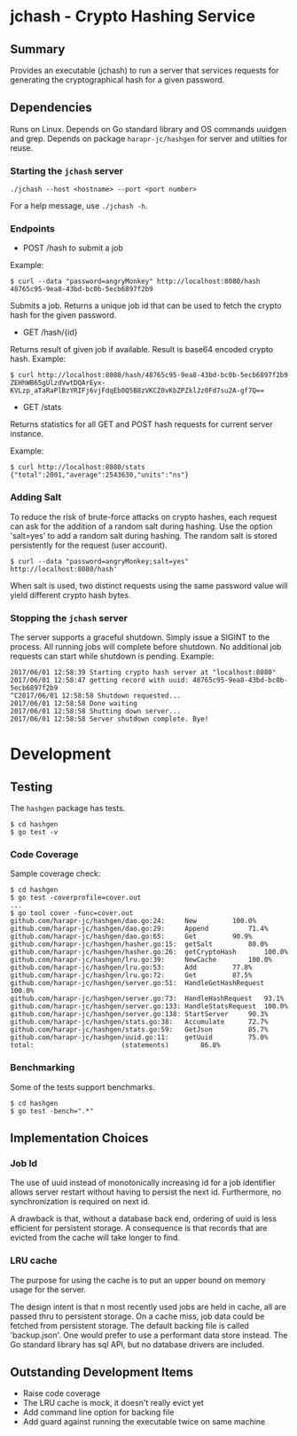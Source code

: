 # jchash - Crypto Hashing Service

## Summary

Provides an executable (jchash) to run a server that services requests for generating
the cryptographical hash for a given password.


## Dependencies

Runs on Linux.
Depends on Go standard library and OS commands uuidgen and grep.
Depends on package `harapr-jc/hashgen` for server and utilties for reuse.

### Starting the `jchash` server

```
./jchash --host <hostname> --port <port number>
```

For a help message, use `./jchash -h`.

### Endpoints

* POST /hash to submit a job

Example:
```
$ curl --data "password=angryMonkey" http://localhost:8080/hash
48765c95-9ea8-43bd-bc0b-5ecb6897f2b9
```
Submits a job.
Returns a unique job id that can be used to fetch the crypto hash for the given password.

* GET /hash/{id}

Returns result of given job if available. Result is base64 encoded crypto hash.
Example:
```
$ curl http://localhost:8080/hash/48765c95-9ea8-43bd-bc0b-5ecb6897f2b9
ZEHhWB65gUlzdVwtDQArEyx-KVLzp_aTaRaPlBzYRIFj6vjFdqEb0Q5B8zVKCZ0vKbZPZklJz0Fd7su2A-gf7Q==
```

* GET /stats

Returns statistics for all GET and POST hash requests for current server instance.

Example:
```
$ curl http://localhost:8080/stats
{"total":2001,"average":2543630,"units":"ns"}
```

### Adding Salt

To reduce the risk of brute-force attacks on crypto hashes, each request can ask for the addition
of a random salt during hashing. Use the option 'salt=yes' to add a random salt during hashing.
The random salt is stored persistently for the request (user account).

```
$ curl --data "password=angryMonkey;salt=yes" http://localhost:8080/hash'
```

When salt is used, two distinct requests using the same password value will yield different crypto hash bytes.

### Stopping the `jchash` server

The server supports a graceful shutdown. Simply issue a SIGINT to the process.
All running jobs will complete before shutdown.
No additional job requests can start while shutdown is pending.
Example:
```
2017/06/01 12:58:39 Starting crypto hash server at "localhost:8080"
2017/06/01 12:58:47 getting record with uuid: 48765c95-9ea8-43bd-bc0b-5ecb6897f2b9
^C2017/06/01 12:58:58 Shutdown requested...
2017/06/01 12:58:58 Done waiting
2017/06/01 12:58:58 Shutting down server...
2017/06/01 12:58:58 Server shutdown complete. Bye!
```

# Development

## Testing

The `hashgen` package has tests.
```
$ cd hashgen
$ go test -v
```

### Code Coverage

Sample coverage check:

```
$ cd hashgen
$ go test -coverprofile=cover.out
...
$ go tool cover -func=cover.out
github.com/harapr-jc/hashgen/dao.go:24:		New			100.0%
github.com/harapr-jc/hashgen/dao.go:29:		Append			71.4%
github.com/harapr-jc/hashgen/dao.go:65:		Get			90.9%
github.com/harapr-jc/hashgen/hasher.go:15:	getSalt			80.0%
github.com/harapr-jc/hashgen/hasher.go:26:	getCryptoHash		100.0%
github.com/harapr-jc/hashgen/lru.go:39:		NewCache		100.0%
github.com/harapr-jc/hashgen/lru.go:53:		Add			77.8%
github.com/harapr-jc/hashgen/lru.go:72:		Get			87.5%
github.com/harapr-jc/hashgen/server.go:51:	HandleGetHashRequest	100.0%
github.com/harapr-jc/hashgen/server.go:73:	HandleHashRequest	93.1%
github.com/harapr-jc/hashgen/server.go:133:	HandleStatsRequest	100.0%
github.com/harapr-jc/hashgen/server.go:138:	StartServer		90.3%
github.com/harapr-jc/hashgen/stats.go:38:	Accumulate		72.7%
github.com/harapr-jc/hashgen/stats.go:59:	GetJson			85.7%
github.com/harapr-jc/hashgen/uuid.go:11:	getUuid			75.0%
total:						(statements)		86.8%
```

### Benchmarking

Some of the tests support benchmarks.

```
$ cd hashgen
$ go test -bench=".*"
```

## Implementation Choices

### Job Id
The use of uuid instead of monotonically increasing id for a job identifier allows server
restart without having to persist the next id. Furthermore, no synchronization is required
on next id.

A drawback is that, without a database back end, ordering of uuid is less efficient for
persistent storage. A consequence is that records that are evicted from the cache will
take longer to find.

### LRU cache
The purpose for using the cache is to put an upper bound on memory usage for the server.

The design intent is that n most recently used jobs are held in cache, all are passed thru
to persistent storage. On a cache miss, job data could be fetched from persistent storage.
The default backing file is called 'backup.json'. One would prefer to use a performant data
store instead. The Go standard library has sql API, but no database drivers are included.

## Outstanding Development Items

* Raise code coverage
* The LRU cache is mock, it doesn't really evict yet
* Add command line option for backing file
* Add guard against running the executable twice on same machine
